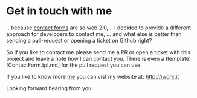 Get in touch with me
=====================

.. because [contact forms](http://iworx.it/contact) are so web 2.0, .. I decided to provide a different approach for developers 
to contact me, ... and what else is better than sending a pull-request or opening a ticket on Github right?  
  
So if you like to contact me please send me a PR or open a ticket with this project and leave a note how I can 
contact you. There is even a (template)[ContactForm.tpl.md] for the pull request you can use.  
  
If you like to know more [me](http://iworx.it/about-me) you can vist my website at: http://iworx.it   
  
Looking forward hearing from you
